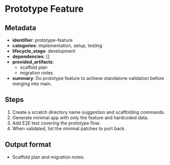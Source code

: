 # Prototype Feature

## Metadata

- **identifier**: prototype-feature
- **categories**: implementation, setup, testing
- **lifecycle_stage**: development
- **dependencies**: []
- **provided_artifacts**:
  - scaffold plan
  - migration notes
- **summary**: Do prototype feature to achieve standalone validation before merging into main.

## Steps

1. Create a scratch directory name suggestion and scaffolding commands.
2. Generate minimal app with only the feature and hardcoded data.
3. Add E2E test covering the prototype flow.
4. When validated, list the minimal patches to port back.

## Output format

- Scaffold plan and migration notes.
